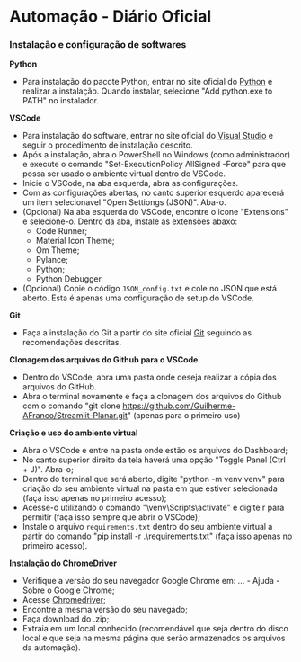 # Automação - Diário Oficial

### Instalação e configuração de softwares

**Python**
- Para instalação do pacote Python, entrar no site oficial do [Python](https://www.python.org/downloads/windows/) e realizar a instalação. Quando instalar, selecione "Add python.exe to PATH" no instalador.

**VSCode**
- Para instalação do software, entrar no site oficial do [Visual Studio](https://code.visualstudio.com/) e seguir o procedimento de instalação descrito.
- Após a instalação, abra o PowerShell no Windows (como administrador) e execute o comando "Set-ExecutionPolicy AllSigned -Force" para que possa ser usado o ambiente virtual dentro do VSCode.
- Inicie o VSCode, na aba esquerda, abra as configurações.
- Com as configurações abertas, no canto superior esquerdo aparecerá um item selecionavel "Open Settiongs (JSON)". Aba-o.
- (Opcional) Na aba esquerda do VSCode, encontre o icone "Extensions" e selecione-o. Dentro da aba, instale as extensões abaxo:
  - Code Runner;
  - Material Icon Theme;
  - Om Theme;
  - Pylance;
  - Python;
  - Python Debugger.
- (Opcional) Copie o código `JSON_config.txt` e cole no JSON que está aberto. Esta é apenas uma configuração de setup do VSCode.

**Git**
- Faça a instalação do Git a partir do site oficial [Git](https://git-scm.com/downloads) seguindo as recomendações descritas.

**Clonagem dos arquivos do Github para o VSCode**
- Dentro do VSCode, abra uma pasta onde deseja realizar a cópia dos arquivos do GitHub.
- Abra o terminal novamente e faça a clonagem dos arquivos do Github com o comando "git clone https://github.com/Guilherme-AFranco/Streamlit-Planar.git" (apenas para o primeiro uso)

**Criação e uso do ambiente virtual**
- Abra o VSCode e entre na pasta onde estão os arquivos do Dashboard;
- No canto superior direito da tela haverá uma opção "Toggle Panel (Ctrl + J)". Abra-o;
- Dentro do terminal que será aberto, digite "python -m venv venv" para criação do seu ambiente virtual na pasta em que estiver selecionada (faça isso apenas no primeiro acesso);
- Acesse-o utilizando o comando "\venv\Scripts\activate" e digite r para permitir (faça isso sempre que abrir o VSCode);
- Instale o arquivo `requirements.txt` dentro do seu ambiente virtual a partir do comando "pip install -r .\requirements.txt" (faça isso apenas no primeiro acesso).

**Instalação do ChromeDriver**
- Verifique a versão do seu navegador Google Chrome em: ... - Ajuda - Sobre o Google Chrome;
- Acesse [Chromedriver](https://googlechromelabs.github.io/chrome-for-testing/);
- Encontre a mesma versão do seu navegado;
- Faça download do .zip;
- Extraia em um local conhecido (recomendável que seja dentro do disco local e que seja na mesma página que serão armazenados os arquivos da automação).
